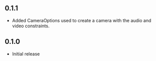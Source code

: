 ## 0.1.1

* Added CameraOptions used to create a camera with the audio and video constraints.

## 0.1.0

* Initial release
